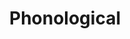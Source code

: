 ---
types: "word"

title: "Phonological"

categories: ['']

tags: ['Phonological']

arabic: 'المنطوق'

arexps: []

enwords: ['Phonological']

enexps: []

arlexicons: 'ن'

enlexicons: 'P'

authors: ['Ruqayya Roshdy']

translators: ['']

citations: 'العربية والذكاء الاصطناعي'

sources: 'مركز الملك عبدالله بن عبدالعزيز الدولي لخدمة اللغة العربية'

word: "true"

slug: ""
---